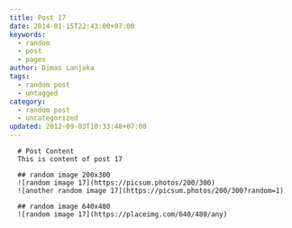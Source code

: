 ```yaml
---
title: Post 17
date: 2014-01-15T22:43:00+07:00
keywords:
  - random
  - post
  - pages
author: Dimas Lanjaka
tags:
  - random post
  - untagged
category:
  - random post
  - uncategorized
updated: 2012-09-03T10:33:48+07:00
---
```


      # Post Content
      This is content of post 17

      ## random image 200x300
      ![random image 17](https://picsum.photos/200/300)
      ![another random image 17](https://picsum.photos/200/300?random=1)

      ## random image 640x480
      ![random image 17](https://placeimg.com/640/480/any)
      